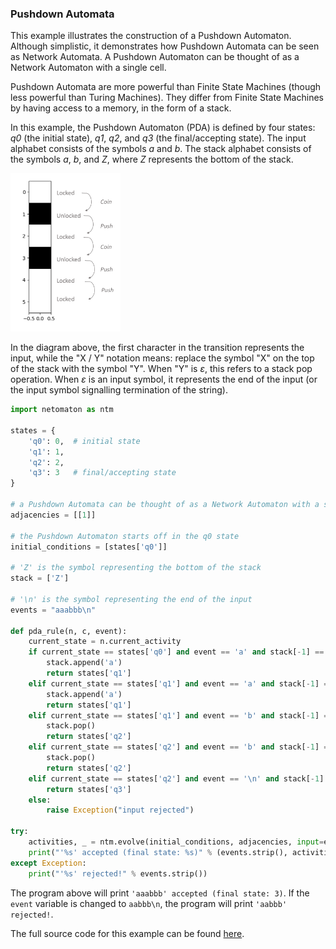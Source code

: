 ### Pushdown Automata

This example illustrates the construction of a Pushdown Automaton.
Although simplistic, it demonstrates how Pushdown Automata can be
seen as Network Automata. A Pushdown Automaton can be thought of as a
Network Automaton with a single cell.

Pushdown Automata are more powerful than Finite State Machines (though
less powerful than Turing Machines). They differ from Finite State
Machines by having access to a memory, in the form of a stack.

In this example, the Pushdown Automaton (PDA) is defined by four states:
_q0_ (the initial state), _q1_, _q2_, and _q3_ (the
final/accepting state). The input alphabet consists of the symbols _a_
and _b_. The stack alphabet consists of the symbols _a_, _b_, and _Z_,
where _Z_ represents the bottom of the stack.

<img src="../../resources/fsm.png" width="35%"/>

In the diagram above, the first character in the transition represents
the input, while the "X / Y" notation means: replace the symbol "X" on
the top of the stack with the symbol "Y". When "Y" is _ε_, this refers to
a stack pop operation. When _ε_ is an input symbol, it represents the end
of the input (or the input symbol signalling termination of the string).

```python
import netomaton as ntm

states = {
    'q0': 0,  # initial state
    'q1': 1,
    'q2': 2,
    'q3': 3   # final/accepting state
}

# a Pushdown Automata can be thought of as a Network Automaton with a single cell
adjacencies = [[1]]

# the Pushdown Automaton starts off in the q0 state
initial_conditions = [states['q0']]

# 'Z' is the symbol representing the bottom of the stack
stack = ['Z']

# '\n' is the symbol representing the end of the input
events = "aaabbb\n"

def pda_rule(n, c, event):
    current_state = n.current_activity
    if current_state == states['q0'] and event == 'a' and stack[-1] == 'Z':
        stack.append('a')
        return states['q1']
    elif current_state == states['q1'] and event == 'a' and stack[-1] == 'a':
        stack.append('a')
        return states['q1']
    elif current_state == states['q1'] and event == 'b' and stack[-1] == 'a':
        stack.pop()
        return states['q2']
    elif current_state == states['q2'] and event == 'b' and stack[-1] == 'a':
        stack.pop()
        return states['q2']
    elif current_state == states['q2'] and event == '\n' and stack[-1] == 'Z':
        return states['q3']
    else:
        raise Exception("input rejected")

try:
    activities, _ = ntm.evolve(initial_conditions, adjacencies, input=events, activity_rule=pda_rule)
    print("'%s' accepted (final state: %s)" % (events.strip(), activities[-1][0]))
except Exception:
    print("'%s' rejected!" % events.strip())
```

The program above will print `'aaabbb' accepted (final state: 3)`. If
the `event` variable is changed to `aabbb\n`, the program will print
`'aabbb' rejected!`.

The full source code for this example can be found [here](pushdown_automata_demo.py).
